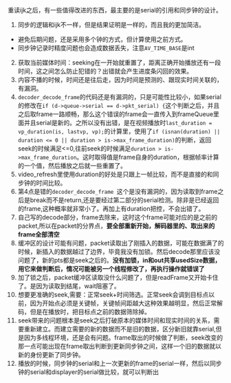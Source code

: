 重读ijk之后，有一些值得改进的东西，最主要的是serial的引用和同步钟的设计。

1. 同步的逻辑和ijk不一样，但是结果证明是一样的，而且我的更加简洁。
 * 避免后期问题，还是采用多个钟的方式，但计算使用之前方式。
 * 同步钟记录时精度问题也会造成数据丢失，注意`AV_TIME_BASE`是int

2. 获取当前媒体时间：seeking在一开始就重置了，距离正确开始播放还有一段时间，这之间怎么防止犯错的？出错就会产生进度条闪回的效果。
3. 内容不播的时候，时间还是往后走，因为时间是预测的、跟现实时间关联的，有漏洞。
4. `decoder_decode_frame`的代码还是有漏洞的，只是可能性比较小，如果serial的修改在`if (d->queue->serial == d->pkt_serial) {`这个判断之后，并且之后取frame一路顺畅，那么这个错误的frame会一直传入到frameQueue里面并且serial是新的。之所以没有出错，是在视频播放时`last_duration = vp_duration(is, lastvp, vp);`的计算里，使用了`if (isnan(duration) || duration <= 0 || duration > is->max_frame_duration)`的判断，返回seek的时候满足<=0,往前seek的时候满足`duration > is->max_frame_duration`。这时取得值是frame自身的duration，根据帧率计算的一个值，然后播放之后就一些重置了。
5. video_refresh里使用duration的好处是只跟上一帧比较，而不是直接的和同步钟的时间比较。
6. 第4点是错的`decoder_decode_frame `这个是没有漏洞的，因为读取到frame之后是break而不是return,还是要经过第二部分的serial检测。除非是已经返回的frame,这种概率就非常小了。再加上有duration把控，不会出错了。
7. 自己写的decode部分，frame去除来，这时这个frame可能对应的是之前的packet,所以在packet的分界点，**要全部重新开始，解码器里的、取出来的frame全部清空**
8. 缓冲区的设计可能有问题，packet读取出了刚插入的数据，可能在数据满了的时候，新插入的数据越过了边界，毕竟我没有加锁。然后decode那里应该没问题了，新的pts都是seek之后的。**没有加锁，in和out共享usedSize数据，用它来做判断后，情况可能被另一个线程修改了，再执行操作就错误了**
9. 加了锁之后，packet缓冲区读取没什么问题了，但是readFrame又开始卡住了。是因为读取到结尾，wait阻塞了。
10. 想要更准确的seek,需要：正常seek+时间筛选。正常seek会调到目标点以前，因为开始点必须是关键帧，关键帧间距越大这种效果越明显，然后正常解码，但是在播放时，把目标点之前的数据筛除掉。
11. seek带来的问题根本是seek之后打破原本的媒体时间和现实时间的关系，需要重新建立。而建立需要的新的数据而不是旧的数据，区分新旧就靠serial,但是因为多线程环境，还是会有问题。frame取出的时候做了判断，seek改变的那一点可能出现在frame取出判断到更新同步钟之间，这样一个旧的数据就以新的身份更新了同步钟。
12. 播放的时候，同步钟的serial和上一次更新的frame的serial一样，然后以同步钟的serial和displayer的serial做比较，就可以判断出
